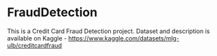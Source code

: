 # FraudDetection
This is a Credit Card Fraud Detection project.
Dataset and description is available on Kaggle - https://www.kaggle.com/datasets/mlg-ulb/creditcardfraud
